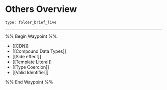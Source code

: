 # Others Overview
 
```ccard
type: folder_brief_live
```
 
---

%% Begin Waypoint %%
- [[CDN]]
- [[Compound Data Types]]
- [[Side effect]]
- [[Template Literal]]
- [[Type Coercion]]
- [[Valid Identifier]]

%% End Waypoint %%
